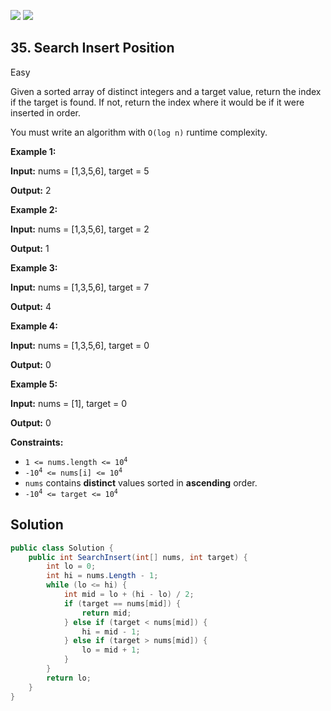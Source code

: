 [![](https://img.shields.io/github/stars/LeetCode-in-Net/LeetCode-in-Net?label=Stars&style=flat-square)](https://github.com/LeetCode-in-Net/LeetCode-in-Net)
[![](https://img.shields.io/github/forks/LeetCode-in-Net/LeetCode-in-Net?label=Fork%20me%20on%20GitHub%20&style=flat-square)](https://github.com/LeetCode-in-Net/LeetCode-in-Net/fork)

## 35\. Search Insert Position

Easy

Given a sorted array of distinct integers and a target value, return the index if the target is found. If not, return the index where it would be if it were inserted in order.

You must write an algorithm with `O(log n)` runtime complexity.

**Example 1:**

**Input:** nums = [1,3,5,6], target = 5

**Output:** 2 

**Example 2:**

**Input:** nums = [1,3,5,6], target = 2

**Output:** 1 

**Example 3:**

**Input:** nums = [1,3,5,6], target = 7

**Output:** 4 

**Example 4:**

**Input:** nums = [1,3,5,6], target = 0

**Output:** 0 

**Example 5:**

**Input:** nums = [1], target = 0

**Output:** 0 

**Constraints:**

*   <code>1 <= nums.length <= 10<sup>4</sup></code>
*   <code>-10<sup>4</sup> <= nums[i] <= 10<sup>4</sup></code>
*   `nums` contains **distinct** values sorted in **ascending** order.
*   <code>-10<sup>4</sup> <= target <= 10<sup>4</sup></code>

## Solution

```csharp
public class Solution {
    public int SearchInsert(int[] nums, int target) {
        int lo = 0;
        int hi = nums.Length - 1;
        while (lo <= hi) {
            int mid = lo + (hi - lo) / 2;
            if (target == nums[mid]) {
                return mid;
            } else if (target < nums[mid]) {
                hi = mid - 1;
            } else if (target > nums[mid]) {
                lo = mid + 1;
            }
        }
        return lo;
    }
}
```